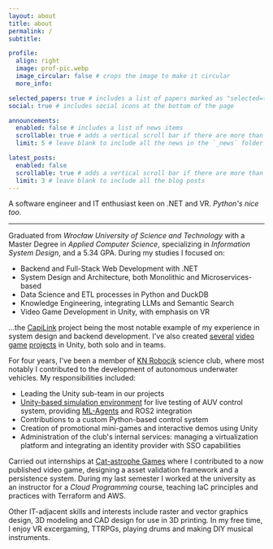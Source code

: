 ```yaml
---
layout: about
title: about
permalink: /
subtitle:

profile:
  align: right
  image: prof-pic.webp
  image_circular: false # crops the image to make it circular
  more_info:

selected_papers: true # includes a list of papers marked as "selected={true}"
social: true # includes social icons at the bottom of the page

announcements:
  enabled: false # includes a list of news items
  scrollable: true # adds a vertical scroll bar if there are more than 3 news items
  limit: 5 # leave blank to include all the news in the `_news` folder

latest_posts:
  enabled: false
  scrollable: true # adds a vertical scroll bar if there are more than 3 new posts items
  limit: 3 # leave blank to include all the blog posts
---
```


A software engineer and IT enthusiast keen on .NET and VR. *Python's nice too.*

***

Graduated from *Wrocław University of Science and Technology* with a Master Degree in *Applied Computer Science*, specializing in *Information System Design*, and a 5.34 GPA. During my studies I focused on:

- Backend and Full-Stack Web Development with .NET
- System Design and Architecture, both Monolithic and Microservices-based
- Data Science and ETL processes in Python and DuckDB
- Knowledge Engineering, integrating LLMs and Semantic Search
- Video Game Development in Unity, with emphasis on VR

...the [CapiLink](./projects/capilink) project being the most notable example of my experience in system design and backend development. I've also created [several](./projects/deadline) [video](./projects/sliding-tactics) [game](./projects/heroes-divided) [projects](./projects/zpi) in Unity, both solo and in teams.

For four years, I've been a member of [KN Robocik](https://robocik.pwr.edu.pl/) science club, where most notably I contributed to the development of autonomous underwater vehicles. My responsibilities included:

- Leading the Unity sub-team in our projects
- [Unity-based simulation environment](./projects/auv-simulator) for live testing of AUV control system, providing [ML-Agents](https://github.com/Unity-Technologies/ml-agents) and ROS2 integration
- Contributions to a custom Python-based control system
- Creation of promotional mini-games and interactive demos using Unity
- Administration of the club's internal services: managing a virtualization platform and integrating an identity provider with SSO capabilities

Carried out internships at [Cat-astrophe Games](https://www.cat-astrophe-games.com/) where I contributed to a now published video game, designing a asset validation framework and a persistence system. During my last semester I worked at the university as an instructor for a *Cloud Programming* course, teaching IaC principles and practices with Terraform and AWS.

Other IT-adjacent skills and interests include raster and vector graphics design, 3D modeling and CAD design for use in 3D printing. In my free time, I enjoy VR excergaming, TTRPGs, playing drums and making DIY musical instruments.